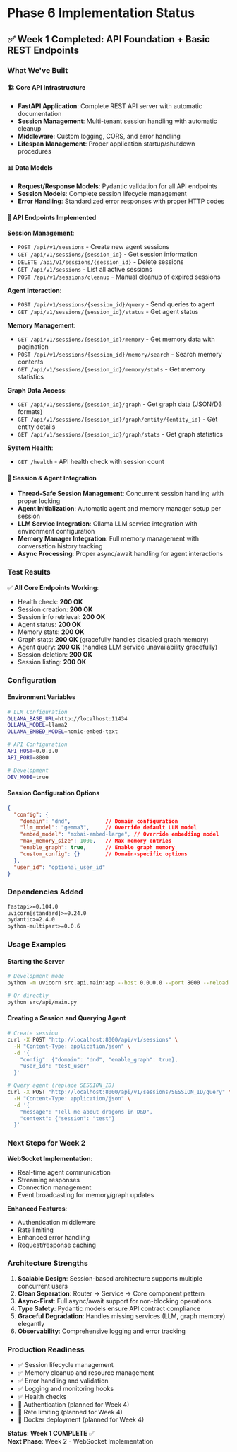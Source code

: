 # Phase 6 Implementation Status

## ✅ Week 1 Completed: API Foundation + Basic REST Endpoints

### What We've Built

#### 🏗️ **Core API Infrastructure**
- **FastAPI Application**: Complete REST API server with automatic documentation
- **Session Management**: Multi-tenant session handling with automatic cleanup
- **Middleware**: Custom logging, CORS, and error handling
- **Lifespan Management**: Proper application startup/shutdown procedures

#### 📊 **Data Models**
- **Request/Response Models**: Pydantic validation for all API endpoints
- **Session Models**: Complete session lifecycle management
- **Error Handling**: Standardized error responses with proper HTTP codes

#### 🔌 **API Endpoints Implemented**

**Session Management**:
- `POST /api/v1/sessions` - Create new agent sessions
- `GET /api/v1/sessions/{session_id}` - Get session information
- `DELETE /api/v1/sessions/{session_id}` - Delete sessions
- `GET /api/v1/sessions` - List all active sessions
- `POST /api/v1/sessions/cleanup` - Manual cleanup of expired sessions

**Agent Interaction**:
- `POST /api/v1/sessions/{session_id}/query` - Send queries to agent
- `GET /api/v1/sessions/{session_id}/status` - Get agent status

**Memory Management**:
- `GET /api/v1/sessions/{session_id}/memory` - Get memory data with pagination
- `POST /api/v1/sessions/{session_id}/memory/search` - Search memory contents
- `GET /api/v1/sessions/{session_id}/memory/stats` - Get memory statistics

**Graph Data Access**:
- `GET /api/v1/sessions/{session_id}/graph` - Get graph data (JSON/D3 formats)
- `GET /api/v1/sessions/{session_id}/graph/entity/{entity_id}` - Get entity details
- `GET /api/v1/sessions/{session_id}/graph/stats` - Get graph statistics

**System Health**:
- `GET /health` - API health check with session count

#### 🧠 **Session & Agent Integration**
- **Thread-Safe Session Management**: Concurrent session handling with proper locking
- **Agent Initialization**: Automatic agent and memory manager setup per session
- **LLM Service Integration**: Ollama LLM service integration with environment configuration
- **Memory Manager Integration**: Full memory management with conversation history tracking
- **Async Processing**: Proper async/await handling for agent interactions

### Test Results

✅ **All Core Endpoints Working**:
- Health check: **200 OK**
- Session creation: **200 OK** 
- Session info retrieval: **200 OK**
- Agent status: **200 OK**
- Memory stats: **200 OK**
- Graph stats: **200 OK** (gracefully handles disabled graph memory)
- Agent query: **200 OK** (handles LLM service unavailability gracefully)
- Session deletion: **200 OK**
- Session listing: **200 OK**

### Configuration

#### Environment Variables
```bash
# LLM Configuration
OLLAMA_BASE_URL=http://localhost:11434
OLLAMA_MODEL=llama2
OLLAMA_EMBED_MODEL=nomic-embed-text

# API Configuration  
API_HOST=0.0.0.0
API_PORT=8000

# Development
DEV_MODE=true
```

#### Session Configuration Options
```json
{
  "config": {
    "domain": "dnd",           // Domain configuration
    "llm_model": "gemma3",     // Override default LLM model
    "embed_model": "mxbai-embed-large", // Override embedding model
    "max_memory_size": 1000,   // Max memory entries
    "enable_graph": true,      // Enable graph memory
    "custom_config": {}        // Domain-specific options
  },
  "user_id": "optional_user_id"
}
```

### Dependencies Added
```txt
fastapi>=0.104.0
uvicorn[standard]>=0.24.0
pydantic>=2.4.0
python-multipart>=0.0.6
```

### Usage Examples

#### Starting the Server
```bash
# Development mode
python -m uvicorn src.api.main:app --host 0.0.0.0 --port 8000 --reload

# Or directly
python src/api/main.py
```

#### Creating a Session and Querying Agent
```bash
# Create session
curl -X POST "http://localhost:8000/api/v1/sessions" \
  -H "Content-Type: application/json" \
  -d '{
    "config": {"domain": "dnd", "enable_graph": true},
    "user_id": "test_user"
  }'

# Query agent (replace SESSION_ID)
curl -X POST "http://localhost:8000/api/v1/sessions/SESSION_ID/query" \
  -H "Content-Type: application/json" \
  -d '{
    "message": "Tell me about dragons in D&D",
    "context": {"session": "test"}
  }'
```

### Next Steps for Week 2

**WebSocket Implementation**:
- Real-time agent communication
- Streaming responses
- Connection management
- Event broadcasting for memory/graph updates

**Enhanced Features**:
- Authentication middleware
- Rate limiting
- Enhanced error handling
- Request/response caching

### Architecture Strengths

1. **Scalable Design**: Session-based architecture supports multiple concurrent users
2. **Clean Separation**: Router → Service → Core component pattern
3. **Async-First**: Full async/await support for non-blocking operations  
4. **Type Safety**: Pydantic models ensure API contract compliance
5. **Graceful Degradation**: Handles missing services (LLM, graph memory) elegantly
6. **Observability**: Comprehensive logging and error tracking

### Production Readiness

- ✅ Session lifecycle management
- ✅ Memory cleanup and resource management
- ✅ Error handling and validation
- ✅ Logging and monitoring hooks
- ✅ Health checks
- 🔄 Authentication (planned for Week 4)
- 🔄 Rate limiting (planned for Week 4)
- 🔄 Docker deployment (planned for Week 4)

**Status**: **Week 1 COMPLETE** ✅  
**Next Phase**: Week 2 - WebSocket Implementation 